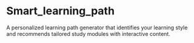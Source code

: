 # Smart_learning_path
A personalized learning path generator that identifies your learning style and recommends tailored study modules with interactive content.
